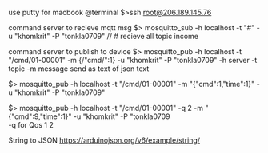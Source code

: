 use putty for macbook
@terminal 
$>ssh root@206.189.145.76 


command server to recieve mqtt msg
$> mosquitto_sub -h localhost -t "#" -u "khomkrit" -P "tonkla0709" // # recieve all topic income


command server to publish to device
$> mosquitto_pub -h localhost -t "/cmd/01-00001" -m {/"cmd/":1}  -u "khomkrit" -P "tonkla0709" 
   -h server
   -t topic
   -m message  send as text of json text

$> mosquitto_pub -h localhost -t "/cmd/01-00001" -m "{"cmd":1,"time":1}"  -u "khomkrit" -P "tonkla0709" 

$> mosquitto_pub -h localhost -t "/cmd/01-00001" -q 2  -m "{"cmd":9,"time":1}"  -u "khomkrit" -P "tonkla0709  
  -q for Qos 1 2 
  


String to JSON 
https://arduinojson.org/v6/example/string/